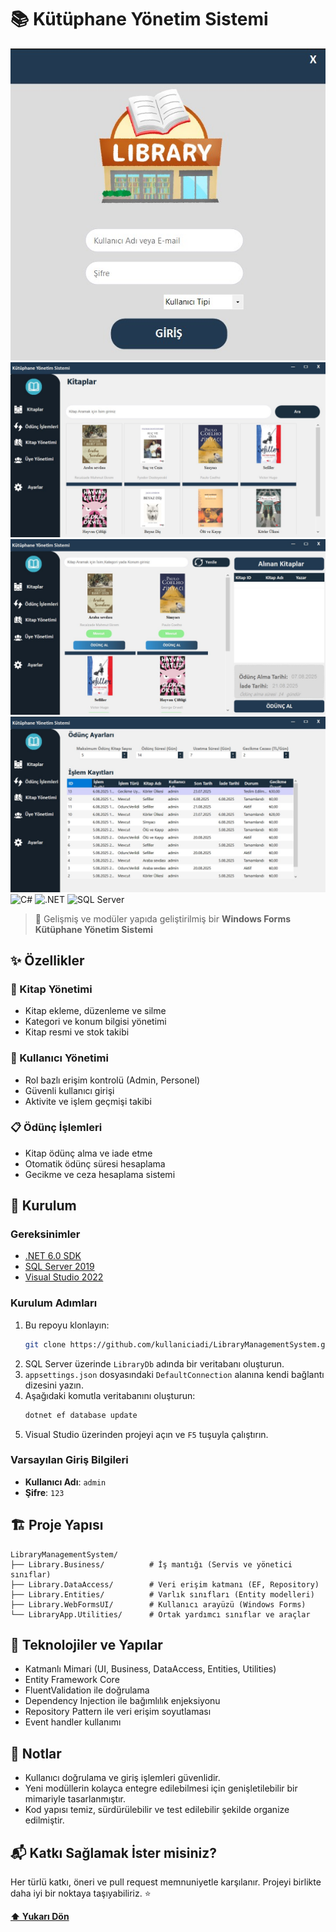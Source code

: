 # 📚 Kütüphane Yönetim Sistemi
![Login Ekranı](loginss.jpg)
![Anasayfa Ekranı](mainss.jpg)
![Ödünç Alma Ekranı](borrowss.jpg)
![Ayarlar ve Kayıt Ekranı](settingss.jpg)
![C#](https://img.shields.io/badge/C%23-239120?style=for-the-badge&logo=c-sharp&logoColor=white)
![.NET](https://img.shields.io/badge/.NET-512BD4?style=for-the-badge&logo=dotnet&logoColor=white)
![SQL Server](https://img.shields.io/badge/SQL%20Server-CC2927?style=for-the-badge&logo=microsoft-sql-server&logoColor=white)

> 🎯 Gelişmiş ve modüler yapıda geliştirilmiş bir **Windows Forms Kütüphane Yönetim Sistemi**

## ✨ Özellikler

### 📖 Kitap Yönetimi
- Kitap ekleme, düzenleme ve silme
- Kategori ve konum bilgisi yönetimi
- Kitap resmi ve stok takibi

### 👥 Kullanıcı Yönetimi
- Rol bazlı erişim kontrolü (Admin, Personel)
- Güvenli kullanıcı girişi
- Aktivite ve işlem geçmişi takibi

### 📋 Ödünç İşlemleri
- Kitap ödünç alma ve iade etme
- Otomatik ödünç süresi hesaplama
- Gecikme ve ceza hesaplama sistemi

## 🚀 Kurulum

### Gereksinimler
- [.NET 6.0 SDK](https://dotnet.microsoft.com/en-us/download/dotnet/6.0)
- [SQL Server 2019](https://www.microsoft.com/en-us/sql-server/sql-server-downloads)
- [Visual Studio 2022](https://visualstudio.microsoft.com/)

### Kurulum Adımları
1. Bu repoyu klonlayın:
   ```bash
   git clone https://github.com/kullaniciadi/LibraryManagementSystem.git
   ```
2. SQL Server üzerinde `LibraryDb` adında bir veritabanı oluşturun.
3. `appsettings.json` dosyasındaki `DefaultConnection` alanına kendi bağlantı dizesini yazın.
4. Aşağıdaki komutla veritabanını oluşturun:
   ```bash
   dotnet ef database update
   ```
5. Visual Studio üzerinden projeyi açın ve `F5` tuşuyla çalıştırın.

### Varsayılan Giriş Bilgileri
- **Kullanıcı Adı**: `admin`
- **Şifre**: `123`

## 🏗️ Proje Yapısı

```
LibraryManagementSystem/
├── Library.Business/          # İş mantığı (Servis ve yönetici sınıflar)
├── Library.DataAccess/        # Veri erişim katmanı (EF, Repository)
├── Library.Entities/          # Varlık sınıfları (Entity modelleri)
├── Library.WebFormsUI/        # Kullanıcı arayüzü (Windows Forms)
└── LibraryApp.Utilities/      # Ortak yardımcı sınıflar ve araçlar
```

## 🔧 Teknolojiler ve Yapılar

- Katmanlı Mimari (UI, Business, DataAccess, Entities, Utilities)
- Entity Framework Core
- FluentValidation ile doğrulama
- Dependency Injection ile bağımlılık enjeksiyonu
- Repository Pattern ile veri erişim soyutlaması
- Event handler kullanımı


## 📌 Notlar

- Kullanıcı doğrulama ve giriş işlemleri güvenlidir.
- Yeni modüllerin kolayca entegre edilebilmesi için genişletilebilir bir mimariyle tasarlanmıştır.
- Kod yapısı temiz, sürdürülebilir ve test edilebilir şekilde organize edilmiştir.

## 📬 Katkı Sağlamak İster misiniz?

Her türlü katkı, öneri ve pull request memnuniyetle karşılanır. Projeyi birlikte daha iyi bir noktaya taşıyabiliriz. ⭐

**[⬆ Yukarı Dön](#kütüphane-yönetim-sistemi)**
